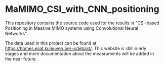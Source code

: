 # MaMIMO_CSI_with_CNN_positioning
This repository contains the source code used for the results in "CSI-based Positioning in Massive MIMO systems using Convolutional Neural Networks".


The data used in this project can be found at https://homes.esat.kuleuven.be/~sdebast/.
This website is still in erly stages and more documentation about the measruments will be added in the near future.
